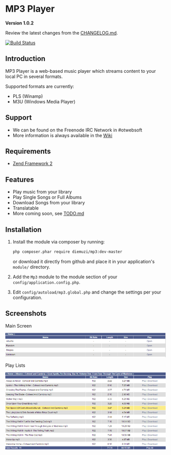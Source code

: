 MP3 Player
==========

**Version 1.0.2**

Review the latest changes from the [CHANGELOG.md](CHANGELOG.md).

[![Build Status](https://travis-ci.org/diemuzi/mp3.png?branch=master)](https://travis-ci.org/diemuzi/mp3)

Introduction
------------

MP3 Player is a web-based music player which streams content to your local PC in several formats.

Supported formats are currently:

  * PLS (Winamp)
  * M3U (Windows Media Player)

Support
-------

* We can be found on the Freenode IRC Network in #otwebsoft
* More information is always available in the [Wiki](../../wiki)

Requirements
------------

* [Zend Framework 2](https://github.com/zendframework/zf2)

Features
--------

* Play music from your library
* Play Single Songs or Full Albums
* Download Songs from your library
* Translatable
* More coming soon, see [TODO.md](TODO.md)

Installation
------------

1. Install the module via composer by running:

   ```sh
   php composer.phar require diemuzi/mp3:dev-master
   ```
   or download it directly from github and place it in your application's `module/` directory.
2. Add the `Mp3` module to the module section of your `config/application.config.php`.
3. Edit `config/autoload/mp3.global.php` and change the settings per your configuration.

Screenshots
-----------

Main Screen

![](docs/search.png)

Play Lists

![](docs/songs.png)
